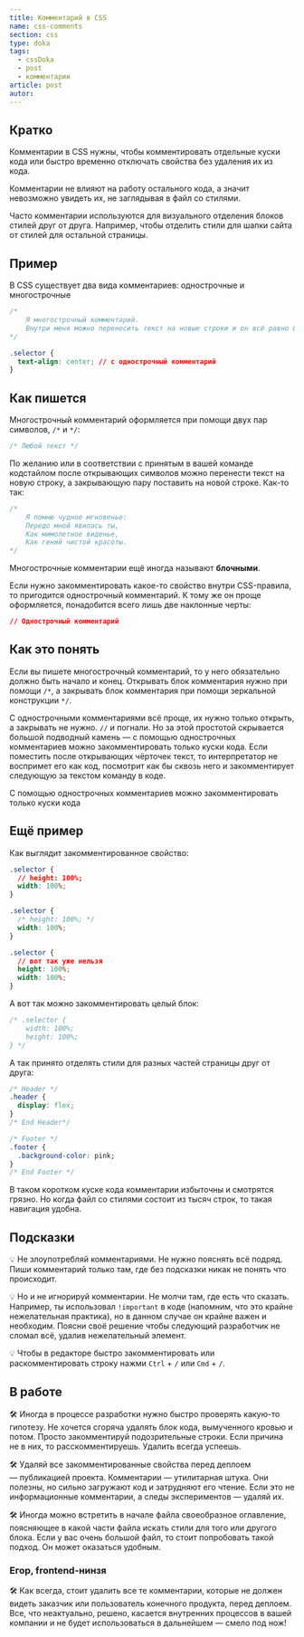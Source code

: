 ```yaml
---
title: Комментарий в CSS
name: css-comments
section: css
type: doka
tags:
  - cssDoka
  - post
  - комментарии
article: post
autor:
---
```


## Кратко

Комментарии в CSS нужны, чтобы комментировать отдельные куски кода или быстро временно отключать свойства без удаления их из кода.

Комментарии не влияют на работу остального кода, а значит невозможно увидеть их, не заглядывая в файл со стилями.

Часто комментарии используются для визуального отделения блоков стилей друг от друга. Например, чтобы отделить стили для шапки сайта от стилей для остальной страницы.

## Пример

В CSS существует два вида комментариев: однострочные и многострочные

```css
/*
	Я многострочный комментарий.
	Внутри меня можно переносить текст на новые строки и он всё равно будет скрыт.
*/

.selector {
  text-align: center; // с однострочный комментарий
}
```

## Как пишется

Многострочный комментарий оформляется при помощи двух пар символов, `/*` и `*/`:

```css
/* Любой текст */
```

По желанию или в соответствии с принятым в вашей команде кодстайлом после открывающих символов можно перенести текст на новую строку, а закрывающую пару поставить на новой строке. Как-то так:

```css
/*
	Я помню чудное мгновенье:
	Передо мной явилась ты,
	Как мимолетное виденье,
	Как гений чистой красоты.
*/
```

Многострочные комментарии ещё иногда называют **блочными**.

Если нужно закомментировать какое-то свойство внутри CSS-правила, то пригодится однострочный комментарий. К тому же он проще оформляется, понадобится всего лишь две наклонные черты:

```css
// Однострочный комментарий
```

## Как это понять

Если вы пишете многострочный комментарий, то у него обязательно должно быть начало и конец. Открывать блок комментария нужно при помощи `/*`, а закрывать блок комментария при помощи зеркальной конструкции `*/`.

С однострочными комментариями всё проще, их нужно только открыть, а закрывать не нужно. `//` и погнали. Но за этой простотой скрывается большой подводный камень — с помощью однострочных комментариев можно закомментировать только куски кода. Если поместить после открывающих чёрточек текст, то интерпретатор не воспримет его как код, посмотрит как бы сквозь него и закомментирует следующую за текстом команду в коде.

С помощью однострочных комментариев можно закомментировать только куски кода

## Ещё пример

Как выглядит закомментированное свойство:

```css
.selector {
  // height: 100%;
  width: 100%;
}

.selector {
  /* height: 100%; */
  width: 100%;
}

.selector {
  // вот так уже нельзя
  height: 100%;
  width: 100%;
}
```

А вот так можно закомментировать целый блок:

```css
/* .selector {
	width: 100%;
	height: 100%;
} */
```

А так принято отделять стили для разных частей страницы друг от друга:

```css
/* Header */
.header {
  display: flex;
}
/* End Header*/

/* Footer */
.footer {
  .background-color: pink;
}
/* End Footer */
```

В таком коротком куске кода комментарии избыточны и смотрятся грязно. Но когда файл со стилями состоит из тысяч строк, то такая навигация удобна.

## Подсказки

💡 Не злоупотребляй комментариями. Не нужно пояснять всё подряд. Пиши комментарий только там, где без подсказки никак не понять что происходит.

💡 Но и не игнорируй комментарии. Не молчи там, где есть что сказать. Например, ты использовал `!important` в коде (напомним, что это крайне нежелательная практика), но в данном случае он крайне важен и необходим. Поясни своё решение чтобы следующий разработчик не сломал всё, удалив нежелательный элемент.

💡 Чтобы в редакторе быстро закомментировать или раскомментировать строку нажми `Ctrl` + `/` или `Cmd` + `/`.

## В работе

🛠 Иногда в процессе разработки нужно быстро проверять какую-то гипотезу. Не хочется сгоряча удалять блок кода, вымученного кровью и потом. Просто закомментируй подозрительные строки. Если причина не в них, то расскомментируешь. Удалить всегда успеешь.

🛠 Удаляй все закомментированные свойства перед деплоем — публикацией проекта. Комментарии — утилитарная штука. Они полезны, но сильно загружают код и затрудняют его чтение. Если это не информационные комментарии, а следы экспериментов — удаляй их.

🛠 Иногда можно встретить в начале файла своеобразное оглавление, поясняющее в какой части файла искать стили для того или другого блока. Если у вас очень большой файл, то стоит попробовать такой подход. Он может оказаться удобным.

### Егор, frontend-нинзя

🛠 Как всегда, стоит удалить все те комментарии, которые не должен видеть заказчик или пользователь конечного продукта, перед деплоем. Все, что неактуально, решено, касается внутренних процессов в вашей компании и не будет использоваться в дальнейшем — смело под нож!

